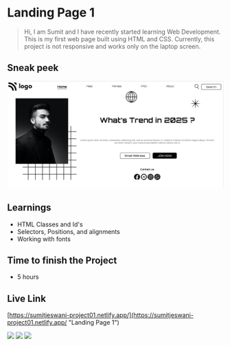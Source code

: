# Landing Page 1 

>Hi, I am Sumit and I have recently started learning Web Development. This is my first web page built using HTML and CSS. Currently, this project is not responsive and works only on the laptop screen.

## Sneak peek
![Screenshot](./assets/LiveProj1.JPG)

## Learnings
- HTML Classes and Id's
- Selectors, Positions, and alignments
- Working with fonts

## Time to finish the Project
- 5 hours

## Live Link
[https://sumitjeswani-project01.netlify.app/](https://sumitjeswani-project01.netlify.app/ "Landing Page 1")


![](https://img.shields.io/badge/-HTML%5CCSS-green)
![](https://img.shields.io/badge/-iNeuron-orange)
![](https://img.shields.io/badge/-Web%20Development-blue)
